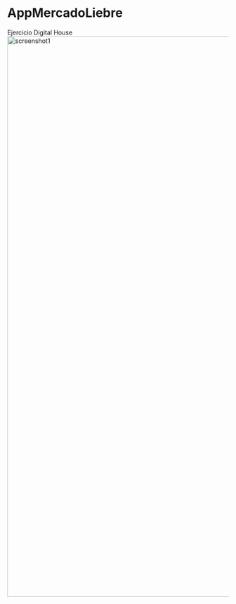 # AppMercadoLiebre
Ejercicio Digital House
<img width="1274" alt="screenshot1" src="https://user-images.githubusercontent.com/59585788/152415018-a89e9a6f-cf97-4bcf-9783-4b95388867be.png">